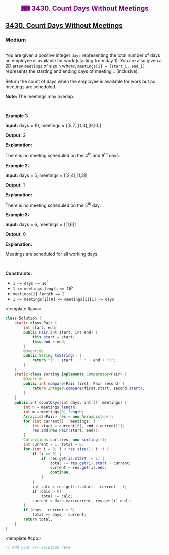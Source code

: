 <div align = "center">
<h style = "margin-bottom: 0px; margin-top: 0px; color : purple;" align = "center" class = "header">

## ⌨ 3430. Count Days Without Meetings

</h>
</div>

<h2><a href="https://leetcode.com/problems/count-days-without-meetings" target = "_blank">3430. Count Days Without Meetings</a></h2><h3>Medium</h3><hr><p>You are given a positive integer <code>days</code> representing the total number of days an employee is available for work (starting from day 1). You are also given a 2D array <code>meetings</code> of size <code>n</code> where, <code>meetings[i] = [start_i, end_i]</code> represents the starting and ending days of meeting <code>i</code> (inclusive).</p>

<p>Return the count of days when the employee is available for work but no meetings are scheduled.</p>

<p><strong>Note: </strong>The meetings may overlap.</p>

<p>&nbsp;</p>
<p><strong class="example">Example 1:</strong></p>

<div class="example-block">
<p><strong>Input:</strong> <span class="example-io">days = 10, meetings = [[5,7],[1,3],[9,10]]</span></p>

<p><strong>Output:</strong> <span class="example-io">2</span></p>

<p><strong>Explanation:</strong></p>

<p>There is no meeting scheduled on the 4<sup>th</sup> and 8<sup>th</sup> days.</p>
</div>

<p><strong class="example">Example 2:</strong></p>

<div class="example-block">
<p><strong>Input:</strong> <span class="example-io">days = 5, meetings = [[2,4],[1,3]]</span></p>

<p><strong>Output:</strong> <span class="example-io">1</span></p>

<p><strong>Explanation:</strong></p>

<p>There is no meeting scheduled on the 5<sup>th </sup>day.</p>
</div>

<p><strong class="example">Example 3:</strong></p>

<div class="example-block">
<p><strong>Input:</strong> <span class="example-io">days = 6, meetings = [[1,6]]</span></p>

<p><strong>Output:</strong> 0</p>

<p><strong>Explanation:</strong></p>

<p>Meetings are scheduled for all working days.</p>
</div>

<p>&nbsp;</p>
<p><strong>Constraints:</strong></p>

<ul>
	<li><code>1 &lt;= days &lt;= 10<sup>9</sup></code></li>
	<li><code>1 &lt;= meetings.length &lt;= 10<sup>5</sup></code></li>
	<li><code>meetings[i].length == 2</code></li>
	<li><code><font face="monospace">1 &lt;= meetings[i][0] &lt;= meetings[i][1] &lt;= days</font></code></li>
</ul>

<CodeTabs :languages="[ { name: 'C++', slot: 'cpp' }, { name: 'Java', slot: 'java' } ]">

<template #java>

```java
class Solution {
    static class Pair {
        int start, end;
        public Pair(int start, int end) {
            this.start = start;
            this.end = end;
        }
        @Override
        public String toString() {
            return "(" + start + " " + end + ")";
        }
    }
    static class sorting implements Comparator<Pair> {
        @Override
        public int compare(Pair first, Pair second) {
            return Integer.compare(first.start, second.start);
        }
    }
    public int countDays(int days, int[][] meetings) {
        int n = meetings.length;
        int m = meetings[0].length;
        ArrayList<Pair> res = new ArrayList<>();
        for (int current[] : meetings) {
            int start = current[0], end = current[1];
            res.add(new Pair(start, end));
        }
        Collections.sort(res, new sorting());
        int current = 1, total = 0;
        for (int i = 0; i < res.size(); i++) {
            if (i == 0) {
                if (res.get(i).start != 1) {
                    total += res.get(i).start - current;
                    current = res.get(i).end;
                    continue;
                }
            }
            int calc = res.get(i).start - current - 1;
            if (calc > 0)
                total += calc;
            current = Math.max(current, res.get(i).end);
        }
        if (days - current > 0)
            total += days - current;
        return total;
    }
}
```

</template>

<template #cpp>

```cpp
// Add your C++ solution here
```

</template>

</CodeTabs>
